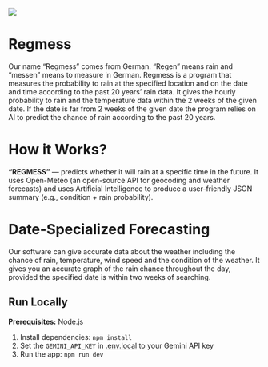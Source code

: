 <a href="https://hizliresim.com/8fwyx57"><img src="https://i.hizliresim.com/8fwyx57.jpg"></a>

# Regmess
Our name “Regmess” comes from German. “Regen” means rain and “messen” means to measure in German. Regmess is a program that measures the probability to rain at the specified location and on the date and time according to the past 20 years’ rain data. It gives the hourly probability to rain and the temperature data within the 2 weeks of the given date. If the date is far from 2 weeks of the given date the program relies on AI to predict the chance of rain according to the past 20 years.

# How it Works?
**“REGMESS”** — predicts whether it will rain at a specific time in the future. It uses Open-Meteo (an open-source API for geocoding and weather forecasts) and uses Artificial Intelligence to produce a user-friendly JSON summary (e.g., condition + rain probability).

# Date-Specialized Forecasting
Our software can give accurate data about the weather including the chance of rain, temperature, wind speed and the condition of the weather. It gives you an accurate graph of the rain chance throughout the day, provided the specified date is within two weeks of searching.



## Run Locally

**Prerequisites:**  Node.js


1. Install dependencies:
   `npm install`
2. Set the `GEMINI_API_KEY` in [.env.local](.env.local) to your Gemini API key
3. Run the app:
   `npm run dev`
